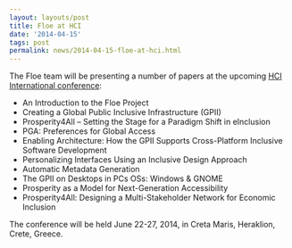 ```yaml
---
layout: layouts/post
title: Floe at HCI
date: '2014-04-15'
tags: post
permalink: news/2014-04-15-floe-at-hci.html
---
```

The Floe team will be presenting a number of papers at the upcoming
[HCI International conference](http://2014.hci.international/):

- An Introduction to the Floe Project
- Creating a Global Public Inclusive Infrastructure (GPII)
- Prosperity4All – Setting the Stage for a Paradigm Shift in eInclusion
- PGA: Preferences for Global Access
- Enabling Architecture: How the GPII Supports Cross-Platform Inclusive Software Development
- Personalizing Interfaces Using an Inclusive Design Approach
- Automatic Metadata Generation
- The GPII on Desktops in PCs OSs: Windows & GNOME
- Prosperity as a Model for Next-Generation Accessibility
- Prosperity4All: Designing a Multi-Stakeholder Network for Economic Inclusion

The conference will be held June 22-27, 2014, in Creta Maris, Heraklion, Crete, Greece.
